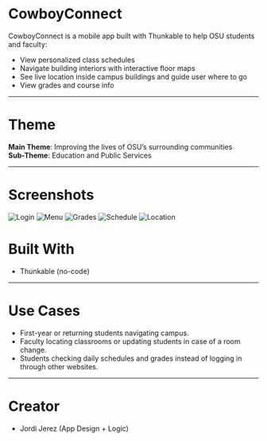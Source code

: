 # CowboyConnect

CowboyConnect is a mobile app built with Thunkable to help OSU students and faculty:

- View personalized class schedules
- Navigate building interiors with interactive floor maps
- See live location inside campus buildings and guide user where to go
- View grades and course info

---

# Theme
**Main Theme**: Improving the lives of OSU’s surrounding communities  
**Sub-Theme**: Education and Public Services

---

# Screenshots
<p float="left">
  
  ![Login](https://github.com/user-attachments/assets/3eaa3f05-1ae7-4ab9-8191-c161ca044cb3)
  ![Menu](https://github.com/user-attachments/assets/31af7383-c6ec-4437-911a-d74841c8e67d)
  ![Grades](https://github.com/user-attachments/assets/39a7025b-5a63-4d3f-8dfb-19035a7b3d38)
  ![Schedule](https://github.com/user-attachments/assets/b1792b22-38ac-466f-99b9-6025afb17d40)
  ![Location](https://github.com/user-attachments/assets/4942229e-f1e4-41af-a8ac-f0d4150a2a3a)
</p>

# Built With
- Thunkable (no-code)

---

# Use Cases
- First-year or returning students navigating campus.
- Faculty locating classrooms or updating students in case of a room change.
- Students checking daily schedules and grades instead of logging in through other websites.

---

# Creator
- Jordi Jerez (App Design + Logic)

